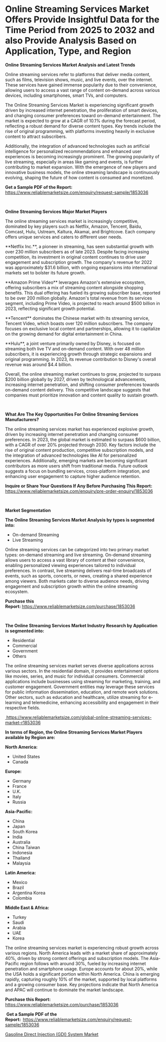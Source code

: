 <p><h1>Online Streaming Services Market Offers Provide Insightful Data for the Time Period from 2025 to 2032 and also Provide Analysis Based on Application, Type, and Region</h1></p><p><strong>Online Streaming Services Market Analysis and Latest Trends</strong></p>
<p><p>Online streaming services refer to platforms that deliver media content, such as films, television shows, music, and live events, over the internet. These services have gained immense popularity due to their convenience, allowing users to access a vast range of content on-demand across various devices, including smartphones, smart TVs, and computers.</p><p>The Online Streaming Services Market is experiencing significant growth driven by increased internet penetration, the proliferation of smart devices, and changing consumer preferences toward on-demand entertainment. The market is expected to grow at a CAGR of 10.1% during the forecast period, reflecting a robust demand for diverse content types. Key trends include the rise of original programming, with platforms investing heavily in exclusive content to attract subscribers. </p><p>Additionally, the integration of advanced technologies such as artificial intelligence for personalized recommendations and enhanced user experiences is becoming increasingly prominent. The growing popularity of live streaming, especially in areas like gaming and events, is further contributing to market expansion. With the emergence of new players and innovative business models, the online streaming landscape is continuously evolving, shaping the future of how content is consumed and monetized.</p></p>
<p><strong>Get a Sample PDF of the Report:&nbsp;</strong> <a href="https://www.reliablemarketsize.com/enquiry/request-sample/1853036?utm_campaign=1133&utm_medium=2&utm_source=Github&utm_content=ia&utm_term=07012025&utm_id=online-streaming-services">https://www.reliablemarketsize.com/enquiry/request-sample/1853036</a></p>
<p>&nbsp;</p>
<p><strong>Online Streaming Services Major Market Players</strong></p>
<p><p>The online streaming services market is increasingly competitive, dominated by key players such as Netflix, Amazon, Tencent, Baidu, Comcast, Hulu, Ustream, Kaltura, Akamai, and Brightcove. Each company offers unique services and caters to different user needs.</p><p>**Netflix Inc.**, a pioneer in streaming, has seen substantial growth with over 230 million subscribers as of late 2023. Despite facing increasing competition, its investment in original content continues to drive user engagement and subscription growth. The company's revenue for 2022 was approximately $31.6 billion, with ongoing expansions into international markets set to bolster its future growth.</p><p>**Amazon Prime Video** leverages Amazon's extensive ecosystem, offering subscribers a mix of streaming content alongside shopping benefits. This dual offering has fueled its growing subscriber base, reported to be over 200 million globally. Amazon's total revenue from its services segment, including Prime Video, is projected to reach around $500 billion in 2023, reflecting significant growth potential.</p><p>**Tencent** dominates the Chinese market with its streaming service, Tencent Video, which boasts over 120 million subscribers. The company focuses on exclusive local content and partnerships, allowing it to capitalize on the growing demand for digital entertainment in China.</p><p>**Hulu**, a joint venture primarily owned by Disney, is focused on streaming both live TV and on-demand content. With over 48 million subscribers, it is experiencing growth through strategic expansions and original programming. In 2023, its revenue contribution to Disney's overall revenue was around $4.4 billion.</p><p>Overall, the online streaming market continues to grow, projected to surpass $200 billion globally by 2027, driven by technological advancements, increasing internet penetration, and shifting consumer preferences towards on-demand content delivery. This competitive landscape suggests that companies must prioritize innovation and content quality to sustain growth.</p></p>
<p>&nbsp;</p>
<p><strong>What Are The Key Opportunities For Online Streaming Services Manufacturers?</strong></p>
<p><p>The online streaming services market has experienced explosive growth, driven by increasing internet penetration and changing consumer preferences. In 2023, the global market is estimated to surpass $600 billion, with a CAGR of over 20% projected through 2030. Key factors include the rise of original content production, competitive subscription models, and the integration of advanced technologies like AI for personalized experiences. Additionally, emerging markets are becoming significant contributors as more users shift from traditional media. Future outlook suggests a focus on bundling services, cross-platform integration, and enhancing user engagement to capture higher audience retention.</p></p>
<p><strong>Inquire or Share Your Questions If Any Before Purchasing This Report:</strong> <a href="https://www.reliablemarketsize.com/enquiry/pre-order-enquiry/1853036?utm_campaign=1133&utm_medium=2&utm_source=Github&utm_content=ia&utm_term=07012025&utm_id=online-streaming-services">https://www.reliablemarketsize.com/enquiry/pre-order-enquiry/1853036</a></p>
<p>&nbsp;</p>
<p><strong>Market Segmentation</strong></p>
<p><strong>The Online Streaming Services Market Analysis by types is segmented into:</strong></p>
<p><ul><li>On-demand Streaming</li><li>Live Streaming</li></ul></p>
<p><p>Online streaming services can be categorized into two primary market types: on-demand streaming and live streaming. On-demand streaming allows users to access a vast library of content at their convenience, enabling personalized viewing experiences tailored to individual preferences. In contrast, live streaming delivers real-time broadcasts of events, such as sports, concerts, or news, creating a shared experience among viewers. Both markets cater to diverse audience needs, driving engagement and subscription growth within the online streaming ecosystem.</p></p>
<p><strong>Purchase this Report:&nbsp;</strong><a href="https://www.reliablemarketsize.com/purchase/1853036?utm_campaign=1133&utm_medium=2&utm_source=Github&utm_content=ia&utm_term=07012025&utm_id=online-streaming-services">https://www.reliablemarketsize.com/purchase/1853036</a></p>
<p>&nbsp;</p>
<p><strong>The Online Streaming Services Market Industry Research by Application is segmented into:</strong></p>
<p><ul><li>Residential</li><li>Commercial</li><li>Government</li><li>Others</li></ul></p>
<p><p>The online streaming services market serves diverse applications across various sectors. In the residential domain, it provides entertainment options like movies, series, and music for individual consumers. Commercial applications include businesses using streaming for marketing, training, and customer engagement. Government entities may leverage these services for public information dissemination, education, and remote work solutions. Other sectors, such as education and healthcare, utilize streaming for e-learning and telemedicine, enhancing accessibility and engagement in their respective fields.</p></p>
<p><a href="https://www.reliablemarketsize.com/global-online-streaming-services-market-r1853036?utm_campaign=1133&utm_medium=2&utm_source=Github&utm_content=ia&utm_term=07012025&utm_id=online-streaming-services">&nbsp;https://www.reliablemarketsize.com/global-online-streaming-services-market-r1853036</a></p>
<p><strong>In terms of Region, the Online Streaming Services Market Players available by Region are:</strong></p>
<p>
    <p> <strong> North America: </strong>
        <ul>
            <li>United States</li>
            <li>Canada</li>
        </ul>
        </p> 
    <p> <strong> Europe: </strong>
        <ul>
            <li>Germany</li>
            <li>France</li>
            <li>U.K.</li>
            <li>Italy</li>
            <li>Russia</li>
        </ul>
        </p> 
    <p> <strong> Asia-Pacific: </strong>
        <ul>
            <li>China</li>
            <li>Japan</li>
            <li>South Korea</li>
            <li>India</li>
            <li>Australia</li>
            <li>China Taiwan</li>
            <li>Indonesia</li>
            <li>Thailand</li>
            <li>Malaysia</li>
        </ul>
        </p> 
    <p> <strong> Latin America: </strong>
        <ul>
            <li>Mexico</li>
            <li>Brazil</li>
            <li>Argentina Korea</li>
            <li>Colombia</li>
        </ul>
        </p> 
    <p> <strong> Middle East & Africa: </strong>
        <ul>
            <li>Turkey</li>
            <li>Saudi</li>
            <li>Arabia</li>
            <li>UAE</li>
            <li>Korea</li>
        </ul>
    </p>
    </p>
<p><p>The online streaming services market is experiencing robust growth across various regions. North America leads with a market share of approximately 40%, driven by strong content offerings and subscription models. The Asia-Pacific region follows with around 30%, fueled by increasing internet penetration and smartphone usage. Europe accounts for about 20%, while the USA holds a significant portion within North America. China is emerging rapidly, capturing roughly 10% of the market, supported by local platforms and a growing consumer base. Key projections indicate that North America and APAC will continue to dominate the market landscape.</p></p>
<p><strong>Purchase this Report: </strong><a href="https://www.reliablemarketsize.com/purchase/1853036?utm_campaign=1133&utm_medium=2&utm_source=Github&utm_content=ia&utm_term=07012025&utm_id=online-streaming-services">https://www.reliablemarketsize.com/purchase/1853036</a></p>
<p>&nbsp;<strong>Get a Sample PDF of the Report:&nbsp;&nbsp;</strong><a href="https://www.reliablemarketsize.com/enquiry/request-sample/1853036?utm_campaign=1133&utm_medium=2&utm_source=Github&utm_content=ia&utm_term=07012025&utm_id=online-streaming-services">https://www.reliablemarketsize.com/enquiry/request-sample/1853036</a></p>
<p><strong></strong></p>
<p><p><a href="https://github.com/WillieWoodard/Market-Research-Report-List-7/blob/main/gasoline-direct-injection-gdl-system-market.md?utm_campaign=1133&utm_medium=2&utm_source=Github&utm_content=ia&utm_term=07012025&utm_id=online-streaming-services">Gasoline Direct Injection (GDl) System Market</a></p></p>
